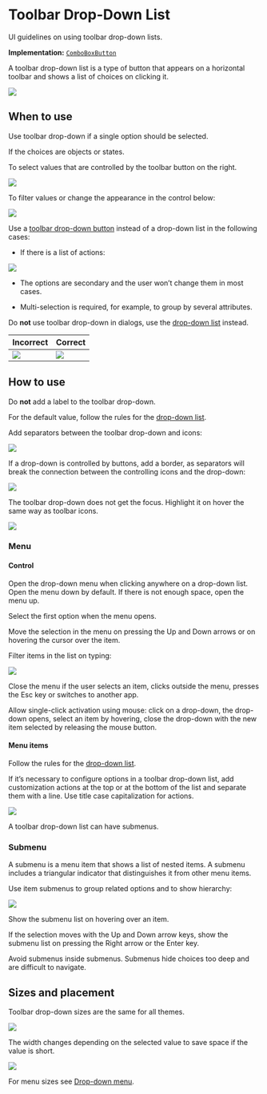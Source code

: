 <!-- Copyright 2000-2024 JetBrains s.r.o. and contributors. Use of this source code is governed by the Apache 2.0 license. -->

# Toolbar Drop-Down List

<link-summary>UI guidelines on using toolbar drop-down lists.</link-summary>

<tldr>

**Implementation:** [`ComboBoxButton`](%gh-ic%/platform/platform-api/src/com/intellij/openapi/actionSystem/ex/ComboBoxAction.java)

</tldr>

A toolbar drop-down list is a type of button that appears on a horizontal toolbar and shows a list of choices on clicking it.

![](toolbar_dropdown_example.png)


## When to use

Use toolbar drop-down if a single option should be selected.

If the choices are objects or states.

To select values that are controlled by the toolbar button on the right.

![](toolbar_main.png)

To filter values or change the appearance in the control below:

![](toolbar_filter.png)


Use a [toolbar drop-down button](icon_button.md) instead of a drop-down list in the following cases:

* If there is a list of actions:

![](toolbar_dropdown_menu_button.png)

* The options are secondary and the user won’t change them in most cases.

* Multi-selection is required, for example, to group by several attributes.


Do **not** use toolbar drop-down in dialogs, use the [drop-down list](drop_down.md) instead.

| Incorrect                   | Correct                   |
|-----------------------------|---------------------------|
| ![](settings_incorrect.png) | ![](settings_correct.png) |

## How to use

Do **not** add a label to the toolbar drop-down.

For the default value, follow the rules for the [drop-down list](drop_down.md#default-value).

Add separators between the toolbar drop-down and icons:

![](diff.png)

If a drop-down is controlled by buttons, add a border, as separators will break the connection between the controlling icons and the drop-down:

![](toolbar_main.png)

The toolbar drop-down does not get the focus. Highlight it on hover the same way as toolbar icons.

![](toolbar_dropdown_hover.png)

### Menu

#### Control

Open the drop-down menu when clicking anywhere on a drop-down list.
Open the menu down by default. If there is not enough space, open the menu up.

Select the first option when the menu opens.

Move the selection in the menu on pressing the Up and Down arrows or on hovering the cursor over the item.

Filter items in the list on typing:

![](search.png)

Close the menu if the user selects an item, clicks outside the menu, presses the Esc key or switches to another app.

Allow single-click activation using mouse: click on a drop-down, the drop-down opens, select an item by hovering,
close the drop-down with the new item selected by releasing the mouse button.


#### Menu items

Follow the rules for the [drop-down list](drop_down.md#menu-items).

If it’s necessary to configure options in a toolbar drop-down list, add customization actions at the top or at the bottom of the list
and separate them with a line.
Use title case capitalization for actions.

![](toolbar_dropdown_customize.png)

A toolbar drop-down list can have submenus.

### Submenu

A submenu is a menu item that shows a list of nested items. A submenu includes a triangular indicator that distinguishes it from other menu items.

Use item submenus to group related options and to show hierarchy:

![](submenu_example.png)

Show the submenu list on hovering over an item.

If the selection moves with the Up and Down arrow keys, show the submenu list on pressing the Right arrow or the Enter key.

Avoid submenus inside submenus. Submenus hide choices too deep and are difficult to navigate.

## Sizes and placement

Toolbar drop-down sizes are the same for all themes.

![](toolbar_dropdown_sizes.png)


The width changes depending on the selected value to save space if the value is short.

![](toolbar_dropdown_width.png)

For menu sizes see [Drop-down menu](drop_down.md#menu_1).
